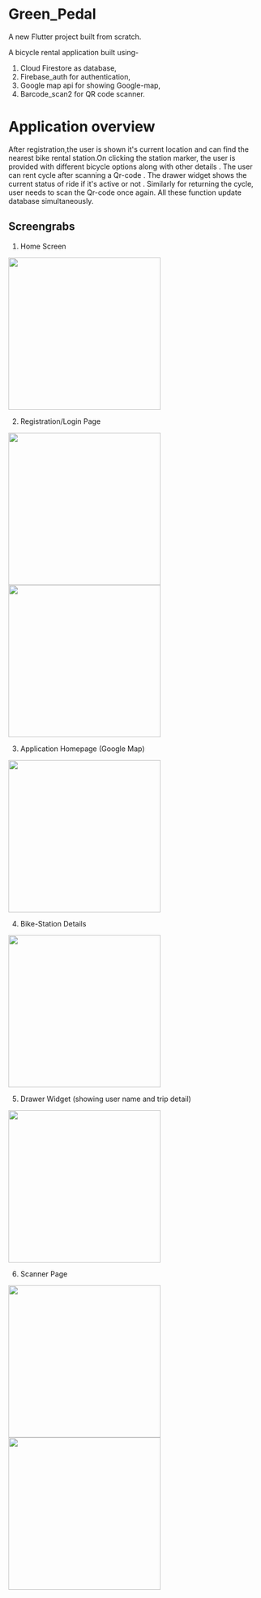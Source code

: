 # Green_Pedal
A new Flutter project built from scratch.</br>

A bicycle rental application built using-</br>

1) Cloud Firestore as database,</br>
2) Firebase_auth for authentication,</br>
3) Google map api for showing Google-map,</br>
4) Barcode_scan2 for QR code scanner.</br>

# Application overview
After registration,the user is shown it's current location and can find the nearest bike rental station.On clicking the station marker, the user is provided
with different bicycle options along with other details . The user can rent cycle after scanning a Qr-code . The drawer widget shows
the current status of ride if it's active or not . Similarly for returning the cycle, user needs to scan the Qr-code once again.
 All these function update database simultaneously.

## Screengrabs
1. Home Screen

<img src="https://github.com/Arth-999/Green_Pedal/blob/main/Scr/17.jfif" width="300"  />

2. Registration/Login Page

<img src='https://github.com/Arth-999/Green_Pedal/blob/main/Scr/16.jfif' width='300' /> <img src='https://github.com/Arth-999/Green_Pedal/blob/main/Scr/18.jfif' width='300' />
                                                                                
3. Application Homepage     (Google Map)

<img src='https://github.com/Arth-999/Green_Pedal/blob/main/Scr/15.jfif' width='300' />

4. Bike-Station Details 

<img src='https://github.com/Arth-999/Green_Pedal/blob/main/Scr/14.jfif' width='300' />

5. Drawer Widget      (showing user name and trip detail)

<img src='https://github.com/Arth-999/Green_Pedal/blob/main/Scr/13.jfif' width='300' />

6. Scanner Page

<img src='https://github.com/Arth-999/Green_Pedal/blob/main/Scr/12.jfif' width='300' />   <img src='https://github.com/Arth-999/Green_Pedal/blob/main/Scr/11.jpeg' width='300' />



